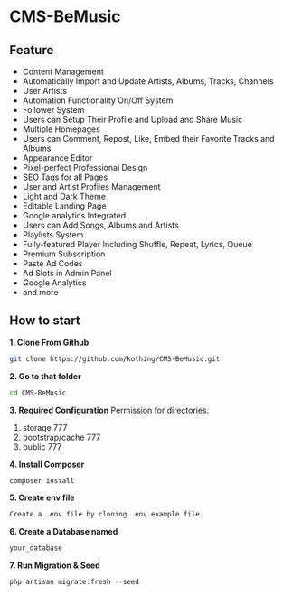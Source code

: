 # CMS-BeMusic

## Feature
- Content Management
- Automatically Import and Update Artists, Albums, Tracks, Channels
- User Artists
- Automation Functionality On/Off System
- Follower System
- Users can Setup Their Profile and Upload and Share Music
- Multiple Homepages
- Users can Comment, Repost, Like, Embed their Favorite Tracks and Albums
- Appearance Editor
- Pixel-perfect Professional Design
- SEO Tags for all Pages
- User and Artist Profiles Management
- Light and Dark Theme
- Editable Landing Page
- Google analytics Integrated
- Users can Add Songs, Albums and Artists
- Playlists System
- Fully-featured Player Including Shuffle, Repeat, Lyrics, Queue
- Premium Subscription
- Paste Ad Codes
- Ad Slots in Admin Panel
- Google Analytics
- and more


## How to start

**1. Clone From Github**

```bash
git clone https://github.com/kothing/CMS-BeMusic.git
```

**2. Go to that folder**

```bash
cd CMS-BeMusic
```

**3. Required Configuration**
Permission for directories.

1. storage 777
1. bootstrap/cache 777
1. public 777

**4. Install Composer**

```php
composer install
```

**5. Create env file**

```bash
Create a .env file by cloning .env.example file
```

**6. Create a Database named**

```bash
your_database
```

**7. Run Migration & Seed**

```php
php artisan migrate:fresh --seed
```
